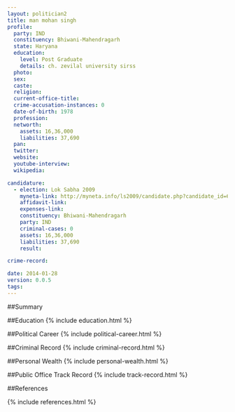 ```yaml
---
layout: politician2
title: man mohan singh
profile: 
  party: IND
  constituency: Bhiwani-Mahendragarh
  state: Haryana
  education: 
    level: Post Graduate
    details: ch. zevilal university sirss
  photo: 
  sex: 
  caste: 
  religion: 
  current-office-title: 
  crime-accusation-instances: 0
  date-of-birth: 1978
  profession: 
  networth: 
    assets: 16,36,000
    liabilities: 37,690
  pan: 
  twitter: 
  website: 
  youtube-interview: 
  wikipedia: 

candidature: 
  - election: Lok Sabha 2009
    myneta-link: http://myneta.info/ls2009/candidate.php?candidate_id=6695
    affidavit-link: 
    expenses-link: 
    constituency: Bhiwani-Mahendragarh 
    party: IND
    criminal-cases: 0
    assets: 16,36,000
    liabilities: 37,690
    result:  

crime-record: 

date: 2014-01-28
version: 0.0.5
tags: 
---
```

##Summary


##Education
{% include education.html %}


##Political Career
{% include political-career.html %}


##Criminal Record
{% include criminal-record.html %}


##Personal Wealth
{% include personal-wealth.html %}


##Public Office Track Record
{% include track-record.html %}


##References


{% include references.html %}